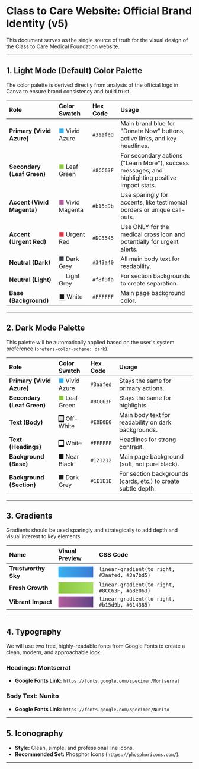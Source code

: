 # Class to Care Website: Official Brand Identity (v5)

This document serves as the single source of truth for the visual design of the Class to Care Medical Foundation website.

---

## 1. Light Mode (Default) Color Palette

The color palette is derived directly from analysis of the official logo in Canva to ensure brand consistency and build trust.

| Role | Color Swatch | Hex Code | Usage |
| :--- | :--- | :--- | :--- |
| **Primary (Vivid Azure)** | <span style="color:#3aafed;">■</span> Vivid Azure | `#3aafed` | Main brand blue for "Donate Now" buttons, active links, and key headlines. |
| **Secondary (Leaf Green)** | <span style="color:#8CC63F;">■</span> Leaf Green | `#8CC63F` | For secondary actions ("Learn More"), success messages, and highlighting positive impact stats. |
| **Accent (Vivid Magenta)** | <span style="color:#b15d9b;">■</span> Vivid Magenta | `#b15d9b` | Use sparingly for accents, like testimonial borders or unique call-outs. |
| **Accent (Urgent Red)** | <span style="color:#DC3545;">■</span> Urgent Red | `#DC3545` | Use ONLY for the medical cross icon and potentially for urgent alerts. |
| **Neutral (Dark)** | <span style="color:#343a40;">■</span> Dark Grey | `#343a40` | All main body text for readability. |
| **Neutral (Light)** | <span style="color:#f8f9fa;">■</span> Light Grey | `#f8f9fa` | For section backgrounds to create separation. |
| **Base (Background)** | <span style="border: 1px solid #ccc;">■</span> White | `#FFFFFF` | Main page background color. |

---

## 2. Dark Mode Palette

This palette will be automatically applied based on the user's system preference (`prefers-color-scheme: dark`).

| Role | Color Swatch | Hex Code | Usage |
| :--- | :--- | :--- | :--- |
| **Primary (Vivid Azure)** | <span style="color:#3aafed;">■</span> Vivid Azure | `#3aafed` | Stays the same for primary actions. |
| **Secondary (Leaf Green)** | <span style="color:#8CC63F;">■</span> Leaf Green | `#8CC63F` | Stays the same for highlights. |
| **Text (Body)** | <span style="color:#E0E0E0; background-color: #121212">■</span> Off-White | `#E0E0E0` | Main body text for readability on dark backgrounds. |
| **Text (Headings)** | <span style="color:#FFFFFF; background-color: #121212">■</span> White | `#FFFFFF` | Headlines for strong contrast. |
| **Background (Base)** | <span style="color:#121212;">■</span> Near Black | `#121212` | Main page background (soft, not pure black). |
| **Background (Section)** | <span style="color:#1E1E1E;">■</span> Dark Grey | `#1E1E1E` | For section backgrounds (cards, etc.) to create subtle depth. |

---

## 3. Gradients

Gradients should be used sparingly and strategically to add depth and visual interest to key elements.

| Name | Visual Preview | CSS Code |
| :--- | :--- | :--- |
| **Trustworthy Sky** | <span style="display: block; width: 100%; height: 30px; background: linear-gradient(to right, #3aafed, #3a7bd5);"></span> | `linear-gradient(to right, #3aafed, #3a7bd5)` |
| **Fresh Growth** | <span style="display: block; width: 100%; height: 30px; background: linear-gradient(to right, #8CC63F, #a8e063);"></span> | `linear-gradient(to right, #8CC63F, #a8e063)` |
| **Vibrant Impact** | <span style="display: block; width: 100%; height: 30px; background: linear-gradient(to right, #b15d9b, #614385);"></span> | `linear-gradient(to right, #b15d9b, #614385)` |

---

## 4. Typography

We will use two free, highly-readable fonts from Google Fonts to create a clean, modern, and approachable look.

### Headings: Montserrat

- **Google Fonts Link:** `https://fonts.google.com/specimen/Montserrat`

### Body Text: Nunito

- **Google Fonts Link:** `https://fonts.google.com/specimen/Nunito`

---

## 5. Iconography

- **Style:** Clean, simple, and professional line icons.
- **Recommended Set:** Phosphor Icons (`https://phosphoricons.com/`).

---
